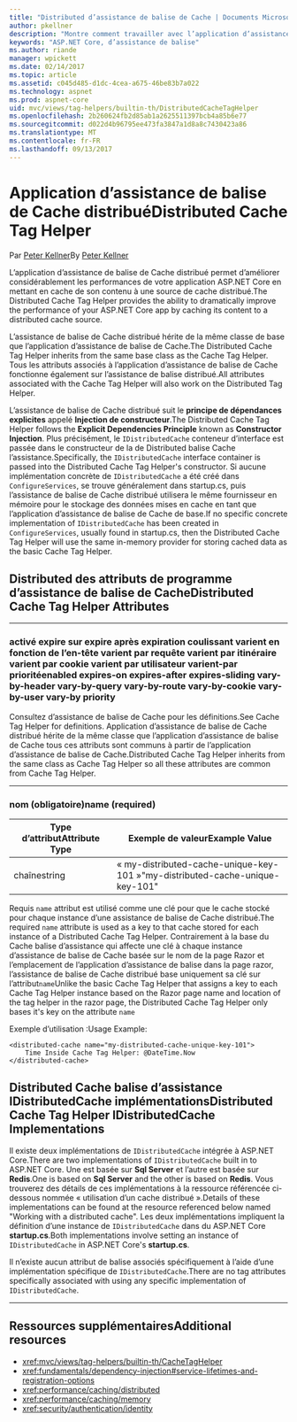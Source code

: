 ```yaml
---
title: "Distributed d’assistance de balise de Cache | Documents Microsoft"
author: pkellner
description: "Montre comment travailler avec l’application d’assistance de balise de Cache"
keywords: "ASP.NET Core, d’assistance de balise"
ms.author: riande
manager: wpickett
ms.date: 02/14/2017
ms.topic: article
ms.assetid: c045d485-d1dc-4cea-a675-46be83b7a022
ms.technology: aspnet
ms.prod: aspnet-core
uid: mvc/views/tag-helpers/builtin-th/DistributedCacheTagHelper
ms.openlocfilehash: 2b260624fb2d85ab1a2625511397bcb4a85b6e77
ms.sourcegitcommit: d022d4b96795ee473fa3847a1d8a8c7430423a86
ms.translationtype: MT
ms.contentlocale: fr-FR
ms.lasthandoff: 09/13/2017
---
```

# <a name="distributed-cache-tag-helper"></a><span data-ttu-id="6b415-104">Application d’assistance de balise de Cache distribué</span><span class="sxs-lookup"><span data-stu-id="6b415-104">Distributed Cache Tag Helper</span></span>

<span data-ttu-id="6b415-105">Par [Peter Kellner](http://peterkellner.net)</span><span class="sxs-lookup"><span data-stu-id="6b415-105">By [Peter Kellner](http://peterkellner.net)</span></span> 


<span data-ttu-id="6b415-106">L’application d’assistance de balise de Cache distribué permet d’améliorer considérablement les performances de votre application ASP.NET Core en mettant en cache de son contenu à une source de cache distribué.</span><span class="sxs-lookup"><span data-stu-id="6b415-106">The Distributed Cache Tag Helper provides the ability to dramatically improve the performance of your ASP.NET Core app by caching its content to a distributed cache source.</span></span>

<span data-ttu-id="6b415-107">L’assistance de balise de Cache distribué hérite de la même classe de base que l’application d’assistance de balise de Cache.</span><span class="sxs-lookup"><span data-stu-id="6b415-107">The Distributed Cache Tag Helper inherits from the same base class as the Cache Tag Helper.</span></span>  <span data-ttu-id="6b415-108">Tous les attributs associés à l’application d’assistance de balise de Cache fonctionne également sur l’assistance de balise distribué.</span><span class="sxs-lookup"><span data-stu-id="6b415-108">All attributes associated with the Cache Tag Helper will also work on the Distributed Tag Helper.</span></span>


<span data-ttu-id="6b415-109">L’assistance de balise de Cache distribué suit le **principe de dépendances explicites** appelé **Injection de constructeur**.</span><span class="sxs-lookup"><span data-stu-id="6b415-109">The Distributed Cache Tag Helper follows the **Explicit Dependencies Principle** known as **Constructor Injection**.</span></span>  <span data-ttu-id="6b415-110">Plus précisément, le `IDistributedCache` conteneur d’interface est passée dans le constructeur de la de Distributed balise Cache l’assistance.</span><span class="sxs-lookup"><span data-stu-id="6b415-110">Specifically, the `IDistributedCache` interface container is passed into the Distributed Cache Tag Helper's constructor.</span></span>  <span data-ttu-id="6b415-111">Si aucune implémentation concrète de `IDistributedCache` a été créé dans `ConfigureServices`, se trouve généralement dans startup.cs, puis l’assistance de balise de Cache distribué utilisera le même fournisseur en mémoire pour le stockage des données mises en cache en tant que l’application d’assistance de balise de Cache de base.</span><span class="sxs-lookup"><span data-stu-id="6b415-111">If no specific concrete implementation of `IDistributedCache` has been created in `ConfigureServices`, usually found in startup.cs, then the Distributed Cache Tag Helper will use the same in-memory provider for storing cached data as the basic Cache Tag Helper.</span></span>

## <a name="distributed-cache-tag-helper-attributes"></a><span data-ttu-id="6b415-112">Distributed des attributs de programme d’assistance de balise de Cache</span><span class="sxs-lookup"><span data-stu-id="6b415-112">Distributed Cache Tag Helper Attributes</span></span>

- - -

### <a name="enabled-expires-on-expires-after-expires-sliding-vary-by-header-vary-by-query-vary-by-route-vary-by-cookie-vary-by-user-vary-by-priority"></a><span data-ttu-id="6b415-113">activé expire sur expire après expiration coulissant varient en fonction de l’en-tête varient par requête varient par itinéraire varient par cookie varient par utilisateur varient-par priorité</span><span class="sxs-lookup"><span data-stu-id="6b415-113">enabled expires-on expires-after expires-sliding vary-by-header vary-by-query vary-by-route vary-by-cookie vary-by-user vary-by priority</span></span>

<span data-ttu-id="6b415-114">Consultez d’assistance de balise de Cache pour les définitions.</span><span class="sxs-lookup"><span data-stu-id="6b415-114">See Cache Tag Helper for definitions.</span></span> <span data-ttu-id="6b415-115">Application d’assistance de balise de Cache distribué hérite de la même classe que l’application d’assistance de balise de Cache tous ces attributs sont communs à partir de l’application d’assistance de balise de Cache.</span><span class="sxs-lookup"><span data-stu-id="6b415-115">Distributed Cache Tag Helper inherits from the same class as Cache Tag Helper so all these attributes are common from Cache Tag Helper.</span></span>

- - -

### <a name="name-required"></a><span data-ttu-id="6b415-116">nom (obligatoire)</span><span class="sxs-lookup"><span data-stu-id="6b415-116">name (required)</span></span>

| <span data-ttu-id="6b415-117">Type d’attribut</span><span class="sxs-lookup"><span data-stu-id="6b415-117">Attribute Type</span></span>    | <span data-ttu-id="6b415-118">Exemple de valeur</span><span class="sxs-lookup"><span data-stu-id="6b415-118">Example Value</span></span>     |
|----------------   |----------------   |
| <span data-ttu-id="6b415-119">chaîne</span><span class="sxs-lookup"><span data-stu-id="6b415-119">string</span></span>    | <span data-ttu-id="6b415-120">« my-distributed-cache-unique-key-101 »</span><span class="sxs-lookup"><span data-stu-id="6b415-120">"my-distributed-cache-unique-key-101"</span></span>     |

<span data-ttu-id="6b415-121">Requis `name` attribut est utilisé comme une clé pour que le cache stocké pour chaque instance d’une assistance de balise de Cache distribué.</span><span class="sxs-lookup"><span data-stu-id="6b415-121">The required `name` attribute is used as a key to that cache stored for each instance of a Distributed Cache Tag Helper.</span></span>  <span data-ttu-id="6b415-122">Contrairement à la base du Cache balise d’assistance qui affecte une clé à chaque instance d’assistance de balise de Cache basée sur le nom de la page Razor et l’emplacement de l’application d’assistance de balise dans la page razor, l’assistance de balise de Cache distribué base uniquement sa clé sur l’attribut`name`</span><span class="sxs-lookup"><span data-stu-id="6b415-122">Unlike the basic Cache Tag Helper that assigns a key to each Cache Tag Helper instance based on the Razor page name and location of the tag helper in the razor page, the Distributed Cache Tag Helper only bases it's key on the attribute `name`</span></span>

<span data-ttu-id="6b415-123">Exemple d’utilisation :</span><span class="sxs-lookup"><span data-stu-id="6b415-123">Usage Example:</span></span>

```cshtml
<distributed-cache name="my-distributed-cache-unique-key-101">
    Time Inside Cache Tag Helper: @DateTime.Now
</distributed-cache>
```

## <a name="distributed-cache-tag-helper-idistributedcache-implementations"></a><span data-ttu-id="6b415-124">Distributed Cache balise d’assistance IDistributedCache implémentations</span><span class="sxs-lookup"><span data-stu-id="6b415-124">Distributed Cache Tag Helper IDistributedCache Implementations</span></span>

<span data-ttu-id="6b415-125">Il existe deux implémentations de `IDistributedCache` intégrée à ASP.NET Core.</span><span class="sxs-lookup"><span data-stu-id="6b415-125">There are two implementations of `IDistributedCache` built in to ASP.NET Core.</span></span>  <span data-ttu-id="6b415-126">Une est basée sur **Sql Server** et l’autre est basée sur **Redis**.</span><span class="sxs-lookup"><span data-stu-id="6b415-126">One is based on **Sql Server** and the other is based on **Redis**.</span></span> <span data-ttu-id="6b415-127">Vous trouverez des détails de ces implémentations à la ressource référencée ci-dessous nommée « utilisation d’un cache distribué ».</span><span class="sxs-lookup"><span data-stu-id="6b415-127">Details of these implementations can be found at the resource referenced below named "Working with a distributed cache".</span></span> <span data-ttu-id="6b415-128">Les deux implémentations impliquent la définition d’une instance de `IDistributedCache` dans du ASP.NET Core **startup.cs**.</span><span class="sxs-lookup"><span data-stu-id="6b415-128">Both implementations involve setting an instance of `IDistributedCache` in ASP.NET Core's **startup.cs**.</span></span>

<span data-ttu-id="6b415-129">Il n’existe aucun attribut de balise associés spécifiquement à l’aide d’une implémentation spécifique de `IDistributedCache`.</span><span class="sxs-lookup"><span data-stu-id="6b415-129">There are no tag attributes specifically associated with using any specific implementation of `IDistributedCache`.</span></span>



- - -



## <a name="additional-resources"></a><span data-ttu-id="6b415-130">Ressources supplémentaires</span><span class="sxs-lookup"><span data-stu-id="6b415-130">Additional resources</span></span>

* <xref:mvc/views/tag-helpers/builtin-th/CacheTagHelper>
* <xref:fundamentals/dependency-injection#service-lifetimes-and-registration-options>
* <xref:performance/caching/distributed>
* <xref:performance/caching/memory>
* <xref:security/authentication/identity>
